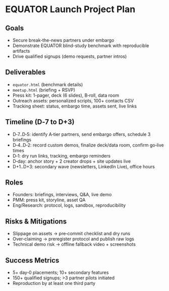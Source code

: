 
# EQUATOR Launch Project Plan

## Goals
- Secure break-the-news partners under embargo
- Demonstrate EQUATOR blind-study benchmark with reproducible artifacts
- Drive qualified signups (demo requests, partner intros)

## Deliverables
- `equator.html` (benchmark details)
- `meetup.html` (briefing + RSVP)
- Press kit: 1-pager, deck (6 slides), B‑roll, data room
- Outreach assets: personalized scripts, 100+ contacts CSV
- Tracking sheet: status, embargo time, assets sent, live links

## Timeline (D‑7 to D+3)
- D‑7..D‑5: identify A‑tier partners, send embargo offers, schedule 3 briefings
- D‑4..D‑2: record custom demos, finalize deck/data room, confirm go‑live times
- D‑1: dry run links, tracking, embargo reminders
- D‑day: anchor story + 2 creator drops + site updates live
- D+1..D+3: secondary wave (newsletters, LinkedIn Live), office hours

## Roles
- Founders: briefings, interviews, Q&A, live demo
- PMM: press kit, storyline, asset QA
- Eng/Research: protocol, logs, sandbox, reproducibility

## Risks & Mitigations
- Slippage on assets → pre‑commit checklist and dry runs
- Over‑claiming → preregister protocol and publish raw logs
- Technical demo risk → offline fallback video + screenshots

## Success Metrics
- 5+ day‑0 placements; 10+ secondary features
- 150+ qualified signups; >3 partner pilots initiated
- Reproduction by at least one third party
